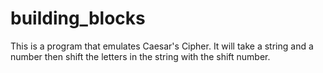 # building_blocks
This is a program that emulates Caesar's Cipher. It will take a string and a number then shift the letters in the string with the shift number. 
